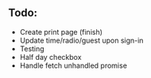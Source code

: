 ## Todo:

* Create print page (finish)
* Update time/radio/guest upon sign-in
* Testing
* Half day checkbox
* Handle fetch unhandled promise